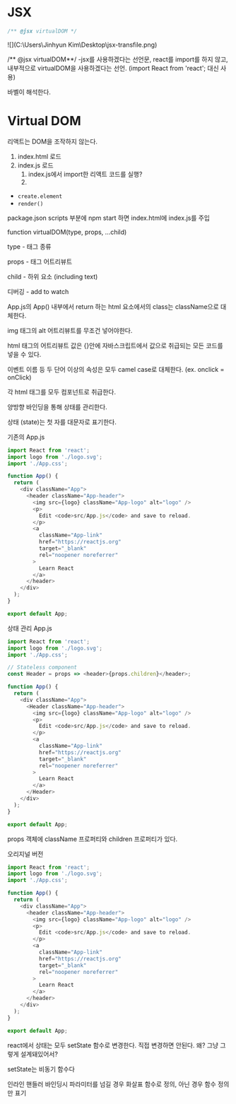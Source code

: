 # JSX

```javascript
/** @jsx virtualDOM */ 
```

![](C:\Users\Jinhyun Kim\Desktop\jsx-transfile.png)

 /** @jsx virtualDOM**/  -jsx를 사용하겠다는 선언문,  react를 import를 하지 않고, 내부적으로 virtualDOM을 사용하겠다는 선언. (import React from 'react'; 대신 사용)

바벨이 해석한다.

# Virtual DOM

리액트는 DOM을 조작하지 않는다.



1. index.html 로드
2. index.js 로드
   1. index.js에서 import한 리액트 코드를 실행?
   2. 



* `create.element`
* `render()`

package.json scripts 부분에 npm start 하면 index.html에 index.js를 주입





function virtualDOM(type, props, ...child)

type - 태그 종류

props - 태그 어트리뷰트

child - 하위 요소 (including text)



디버깅 - add to watch



App.js의 App() 내부에서 return 하는 html 요소에서의 class는 className으로 대체한다.

img 태그의 alt 어트리뷰트를 무조건 넣어야한다.

html 태그의 어트리뷰트 값은 {}안에 자바스크립트에서 값으로 취급되는 모든 코드를 넣을 수 있다.

이벤트 이름 등 두 단어 이상의 속성은 모두 camel case로 대체한다. (ex. onclick = onClick)

각 html 태그를 모두 컴포넌트로 취급한다.

양방향 바인딩을 통해 상태를 관리한다.

상태 (state)는 첫 자를 대문자로 표기한다.

기존의 App.js

```javascript
import React from 'react';
import logo from './logo.svg';
import './App.css';

function App() {
  return (
    <div className="App">
      <header className="App-header">
        <img src={logo} className="App-logo" alt="logo" />
        <p>
          Edit <code>src/App.js</code> and save to reload.
        </p>
        <a
          className="App-link"
          href="https://reactjs.org"
          target="_blank"
          rel="noopener noreferrer"
        >
          Learn React
        </a>
      </header>
    </div>
  );
}

export default App;

```

상태 관리 App.js

```javascript
import React from 'react';
import logo from './logo.svg';
import './App.css';

// Stateless component
const Header = props => <header>{props.children}</header>;

function App() {
  return (
    <div className="App">
      <Header className="App-header">
        <img src={logo} className="App-logo" alt="logo" />
        <p>
          Edit <code>src/App.js</code> and save to reload.
        </p>
        <a
          className="App-link"
          href="https://reactjs.org"
          target="_blank"
          rel="noopener noreferrer"
        >
          Learn React
        </a>
      </Header>
    </div>
  );
}

export default App;

```

props 객체에 className 프로퍼티와 children 프로퍼티가 있다.



오리지널 버전

```javascript
import React from 'react';
import logo from './logo.svg';
import './App.css';

function App() {
  return (
    <div className="App">
      <header className="App-header">
        <img src={logo} className="App-logo" alt="logo" />
        <p>
          Edit <code>src/App.js</code> and save to reload.
        </p>
        <a
          className="App-link"
          href="https://reactjs.org"
          target="_blank"
          rel="noopener noreferrer"
        >
          Learn React
        </a>
      </header>
    </div>
  );
}

export default App;

```

react에서 상태는 모두 setState 함수로 변경한다. 직접 변경하면 안된다. 왜? 그냥 그렇게 설계돼있어서?

setState는 비동기 함수다

인라인 핸들러 바인딩시 파라미터를 넘길 경우 화살표 함수로 정의, 아닌 경우 함수 정의만 표기